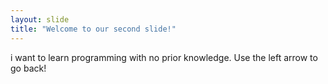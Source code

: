 ```yaml
---
layout: slide
title: "Welcome to our second slide!"
---
```

i want to learn programming with no prior knowledge.
Use the left arrow to go back!